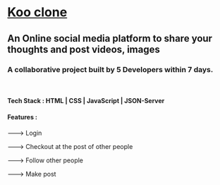 # [Koo clone](https://github.com/tushar-1910/koo-clone/)

<h2>An Online social media platform to share your thoughts and post videos, images</h2>
<h3>A collaborative project built by 5 Developers within 7 days.</h3>
<br/>
<h4>Tech Stack : HTML | CSS | JavaScript | JSON-Server</h4>
<h4>Features : </h4>
<p>---> Login</p>
<p>---> Checkout at the post of other people</p>
<p>---> Follow other people</p>
<p>---> Make post</p>
